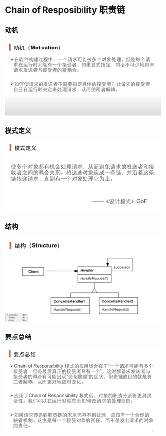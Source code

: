 # Chain of Resposibility 职责链

## 动机

![](./Chain%20of%20Resposibility%20职责链%20动机.png)

## 模式定义

![](./Chain%20of%20Resposibility%20职责链%20模式定义.png)


## 结构

![](./Chain%20of%20Resposibility%20职责链%20结构.png)

## 要点总结

![](./Chain%20of%20Resposibility%20职责链%20要点总结.png)
